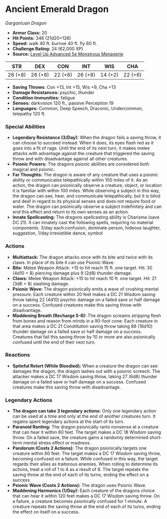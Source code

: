 # Ancient Emerald Dragon

*Gargantuan* *Dragon*

- **Armor Class:** 20
- **Hit Points:** 346 (21d20+126)
- **Speed:** walk 40 ft. burrow 40 ft. fly 60 ft.
- **Challenge Rating:** 24 (62,000 XP)
- **Source:** [Level Up Advanced 5e Monstrous Menagerie](https://www.levelup5e.com)

| STR | DEX | CON | INT | WIS | CHA |
| --- | --- | --- | --- | --- | --- |
| 26 (+8) | 26 (+8) | 22 (+6) | 26 (+8) | 14 (+2) | 22 (+6) |

- **Saving Throws**: Con +13, Int +15, Wis +9, Cha +13
- **Damage Resistances:** psychic, thunder
- **Condition Immunities:** fatigue
- **Senses:** darkvision 120 ft., passive Perception 19
- **Languages:** Common, Deep Speech, Draconic, Undercommon, telepathy 120 ft.
### Special Abilities
- **Legendary Resistance (3/Day):** When the dragon fails a saving throw, it can choose to succeed instead. When it does, its eyes flash red as it goes into a fit of rage. Until the end of its next turn, it makes melee attacks with advantage against the creature that triggered the saving throw and with disadvantage against all other creatures.
- **Psionic Powers:** The dragons psionic abilities are considered both magical and psionic.
- **Far Thoughts:** The dragon is aware of any creature that uses a psionic ability or communicates telepathically within 100 miles of it. As an action, the dragon can psionically observe a creature, object, or location it is familiar with within 100 miles. While observing a subject in this way, the dragon can see, hear, and communicate telepathically, but it is blind and deaf in regard to its physical senses and does not require food or water. The dragon can psionically observe a subject indefinitely and can end this effect and return to its own senses as an action.
- **Innate Spellcasting:** The dragons spellcasting ability is Charisma (save DC 21). It can innately cast the following spells, requiring no material components. 3/day each:confusion, dominate person, hideous laughter, suggestion,  1/day:irresistible dance, symbol
### Actions
- **Multiattack:** The dragon attacks once with its bite and twice with its claws. In place of its bite  it can use Psionic Wave.
- **Bite:** Melee Weapon Attack: +15 to hit  reach 15 ft.  one target. Hit: 30 (4d10 + 8) piercing damage plus 9 (2d8) thunder damage.
- **Claws:** Melee Weapon Attack: +15 to hit  reach 10 ft.  one target. Hit: 21 (3d8 + 8) slashing damage.
- **Psionic Wave:** The dragon psionically emits a wave of crushing mental pressure. Each creature within 20 feet makes a DC 21 Wisdom saving throw  taking 22 (4d10) psychic damage on a failed save or half damage on a success. Confused creatures make this saving throw with disadvantage.
- **Maddening Breath (Recharge 5-6):** The dragon screams  stripping flesh from bones and reason from minds in a 90-foot cone. Each creature in that area makes a DC 21 Constitution saving throw  taking 88 (16d10) thunder damage on a failed save or half damage on a success. Creatures that fail this saving throw by 10 or more are also psionically confused until the end of their next turn.
### Reactions
- **Spiteful Retort (While Bloodied):** When a creature the dragon can see damages the dragon, the dragon lashes out with a psionic screech. The attacker makes a DC 17 Wisdom saving throw, taking 27 (6d8) thunder damage on a failed save or half damage on a success. Confused creatures make this saving throw with disadvantage.


### Legendary Actions
- **The dragon can take 3 legendary actions:** Only one legendary action can be used at a time and only at the end of another creatures turn. It regains spent legendary actions at the start of its turn.
- **Paranoid Ranting:** The dragon psionically rants nonsense at a creature that can hear it within 60 feet. The target makes a DC 18 Wisdom saving throw. On a failed save, the creature gains a randomly determined short-term mental stress effect or madness.
- **Pandorum (Costs 2 Actions):** The dragon psionically targets one creature within 60 feet. The target makes a DC 17 Wisdom saving throw, becoming confused on a failure. While confused in this way, the target regards their allies as traitorous enemies. When rolling to determine its actions, treat a roll of 1 to 4 as a result of 8. The target repeats the saving throw at the end of each of its turns, ending the effect on a success.
- **Psionic Wave (Costs 2 Actions):** The dragon uses Psionic Wave.
- **Maddening Harmonics (1/Day):** Each creature of the dragons choice that can hear it within 120 feet makes a DC 17 Wisdom saving throw. On a failure, a creature becomes psionically confused for 1 minute. A creature repeats the saving throw at the end of each of its turns, ending the effect on itself on a success.
